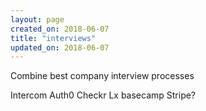 ```yaml
---
layout: page
created_on: 2018-06-07
title: "interviews"
updated_on: 2018-06-07
---
```


Combine best company interview processes

Intercom
Auth0
Checkr
Lx
basecamp
Stripe?

